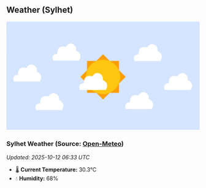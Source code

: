 ## Weather (Sylhet)
![](/weather.webp)
<!-- WEATHER-START -->
### Sylhet Weather (Source: [Open-Meteo](https://open-meteo.com))
_Updated: 2025-10-12 06:33 UTC_
* 🌡️ **Current Temperature:** 30.3°C
* 💧 **Humidity:** 68%
<!-- WEATHER-END -->


































































































































































